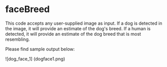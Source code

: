 # faceBreed

This code accepts any user-supplied image as input. If a dog is detected in the image, it will provide an estimate of the dog's breed. If a human is detected, it will provide an estimate of the dog breed that is most resembling.

Please find sample output below:

![dog_face_1] (dogface1.png)


